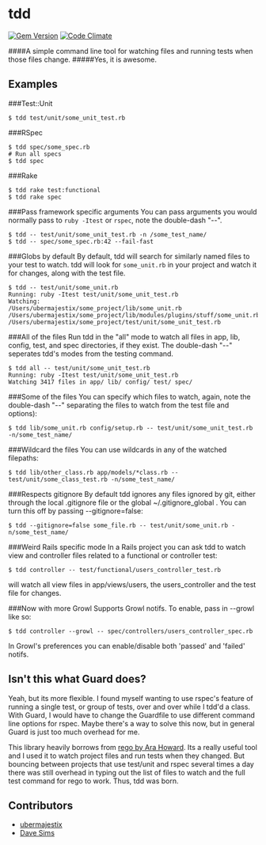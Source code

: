 tdd
===  

[![Gem Version](https://badge.fury.io/rb/tdd.png)](http://badge.fury.io/rb/tdd) 
[![Code Climate](https://codeclimate.com/github/ubermajestix/tdd.png)](https://codeclimate.com/github/ubermajestix/tdd)

####A simple command line tool for watching files and running tests when those files change. 
#####Yes, it is awesome.

Examples
--------

###Test::Unit

    $ tdd test/unit/some_unit_test.rb

###RSpec

    $ tdd spec/some_spec.rb
    # Run all specs
    $ tdd spec

###Rake

    $ tdd rake test:functional
    $ tdd rake spec

###Pass framework specific arguments
You can pass arguments you would normally pass to `ruby -Itest` or `rspec`, note the double-dash "--".
  
    $ tdd -- test/unit/some_unit_test.rb -n /some_test_name/
    $ tdd -- spec/some_spec.rb:42 --fail-fast

###Globs by default
By default, tdd will search for similarly named files to your test to watch. tdd will look for `some_unit.rb` 
in your project and watch it for changes, along with the test file.
    
    $ tdd -- test/unit/some_unit.rb
    Running: ruby -Itest test/unit/some_unit_test.rb
    Watching:
    /Users/ubermajestix/some_project/lib/some_unit.rb
    /Users/ubermajestix/some_project/lib/modules/plugins/stuff/some_unit.rb
    /Users/ubermajestix/some_project/test/unit/some_unit_test.rb

###All of the files
Run tdd in the "all" mode to watch all files in app, lib, config, test, and spec
directories, if they exist. The double-dash "--" seperates tdd's modes from the testing command.

    $ tdd all -- test/unit/some_unit_test.rb
    Running: ruby -Itest test/unit/some_unit_test.rb
    Watching 3417 files in app/ lib/ config/ test/ spec/

###Some of the files
You can specify which files to watch, again, note the double-dash "--"
separating the files to watch from the test file and options):

    $ tdd lib/some_unit.rb config/setup.rb -- test/unit/some_unit_test.rb -n/some_test_name/
###Wildcard the files
You can use wildcards in any of the watched filepaths:

    $ tdd lib/other_class.rb app/models/*class.rb -- test/unit/some_class_test.rb -n/some_test_name/

###Respects gitignore
By default tdd ignores any files ignored by git, either through the local .gitignore 
file or the global ~/.gitignore_global . You can turn this off by passing --gitignore=false:

    $ tdd --gitignore=false some_file.rb -- test/unit/some_unit.rb -n/some_test_name/

###Weird Rails specific mode
In a Rails project you can ask tdd to watch view and controller files
related to a functional or controller test:

    $ tdd controller -- test/functional/users_controller_test.rb

will watch all view files in app/views/users, the users_controller and the
test file for changes.

###Now with more Growl
Supports Growl notifs. To enable, pass in --growl like so:

    $ tdd controller --growl -- spec/controllers/users_controller_spec.rb

In Growl's preferences you can enable/disable both 'passed' and 'failed' notifs.

Isn't this what Guard does?
---------------------------
Yeah, but its more flexible. I found myself wanting to use rspec's
feature of running a single test, or group of tests, over and over while
I tdd'd a class. With Guard, I would have to change the Guardfile to
use different command line options for rspec. Maybe there's a way to
solve this now, but in general Guard is just too much overhead for me.

This library heavily borrows from [rego by Ara Howard](http://github.com/ahoward/rego). Its a really
useful tool and I used it to watch project files and run tests when they
changed. But bouncing between projects that use test/unit and
rspec several times a day there was still overhead in typing out the
list of files to watch and the full test command for rego to work.
Thus, tdd was born. 

Contributors
----
* [ubermajestix](http://ubermajestix.com)
* [Dave Sims](https://github.com/davesims)

